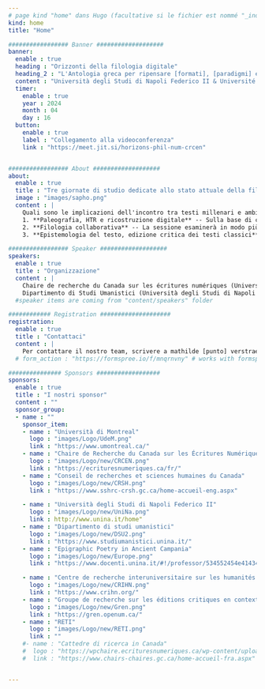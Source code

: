 ```yaml
---
# page kind "home" dans Hugo (facultative si le fichier est nommé "_index.md")
kind: home
title: "Home"

################# Banner ###################
banner:
  enable : true
  heading : "Orizzonti della filologia digitale"
  heading_2 : "L'Antologia greca per ripensare [formati], [paradigmi] e [collaborazione]"
  content : "Università degli Studi di Napoli Federico II & Université de Montréal, 16-18 Aprile 2024"
  timer:
    enable : true
    year : 2024
    month : 04
    day : 16
  button:
    enable : true
    label : "Collegamento alla videoconferenza"
    link : "https://meet.jit.si/horizons-phil-num-crcen"


################# About ###################
about:
  enable : true
  title : "Tre giornate di studio dedicate allo stato attuale della filologia nell'era digitale, a partire dall'*Antologia greca*"
  image : "images/sapho.png"
  content : | 
    Quali sono le implicazioni dell'incontro tra testi millenari e ambienti digitali complessi? Come gestire i dati generati dai progetti di Digital Classics? Come strutturarli per renderli accessibili, valorizzarli e riutilizzarli? Queste domande sono al centro delle tre giornate di studio intitolate "Orizzonti della filologia digitale. L'*Antologia greca* per ripensare formati, paradigmi e collaborazione" (16-18 aprile 2024, Università degli Studi di Napoli Federico II & Université de Montréal). L'obiettivo di questo evento è quello di avviare riflessioni e discussioni sui fondamenti epistemologici dei progetti di pubblicazione o studio dei testi classici nell'era digitale, con particolare riferimento alla scelta e all'uso di strumenti specifici, all'implementazione della collaborazione, alla gestione dei dati, ecc. Questo incontro si concentrerà sul caso studio dell'*Antologia greca*, consentendo di trarre profitto dalla piattaforma e dai dati del [progetto di edizione digitale e collaborativa dell'*Antologia greca*](https://anthologiagraeca.org), sviluppato presso la Canada Research Chair on Digital Textualities dal 2014. Ogni giornata sarà dedicata a una delle tre tematiche al centro dell'evento; le mattine saranno dedicate alle conferenze e i pomeriggi a *workshop* pratici che permetteranno di esplorare concretamente i concetti discussi e di applicare alcune delle metodologie presentate. 
    1. **Paleografia, HTR e ricostruzione digitale** -- Sulla base di casi di studio che utilizzano il riconoscimento della scrittura manoscritta (HTR), la ricostruzione digitale e varie applicazioni di intelligenza artificiale, questa sessione analizzerà le varie metodologie e i possibili utilizzi dei recenti progressi tecnici, i quali offrono nuove prospettive per la conservazione e la comprensione del patrimonio classico.
    2. **Filologia collaborativa** -- La sessione esaminerà in modo più approfondito le questioni epistemologiche sollevate dai progetti collaborativi nel campo delle scienze umane digitali. Metterà in evidenza le collaborazioni interdisciplinari analizzando come esse plasmano la nostra comprensione dei testi antichi nell'era digitale. Esaminando le dinamiche di collaborazione, questo asse di ricerca esplorerà come gli approcci plurali arricchiscono la ricerca, aprendo nuove prospettive e metodologie di approccio e interpretazione delle fonti antiche. 
    3. **Epistemologia del testo, edizione critica dei testi classici** -- La sessione esaminerà in modo più approfondito le questioni epistemologiche sollevate dalle scelte tecniche di edizione di testi classici. Con particolare attenzione all'edizione critica, si esplorerà l'influenza di queste scelte metodologiche sulla nostra comprensione e interpretazione dei testi antichi. Si esaminerà inoltre l'impatto delle decisioni editoriali sulla trasmissione, la conservazione e la diffusione dei testi antichi. 

################# Speaker ###################
speakers:
  enable : true
  title : "Organizzazione"
  content : |
    Chaire de recherche du Canada sur les écritures numériques (Università di Montréal)  
    Dipartimento di Studi Umanistici (Università degli Studi di Napoli Federico II)"
  #speaker items are coming from "content/speakers" folder

############ Registration ####################
registration:
  enable : true
  title : "Contattaci"
  content : |
    Per contattare il nostro team, scrivere a mathilde [punto] verstraete [chiocciola] umontral [punto] ca
  # form_action : "https://formspree.io/f/mnqrnvny" # works with formspree.io

############### Sponsors ##################
sponsors:
  enable : true
  title : "I nostri sponsor"
  content : ""
  sponsor_group:
  - name : ""
    sponsor_item:
    - name : "Università di Montreal" 
      logo : "images/Logo/UdeM.png" 
      link : "https://www.umontreal.ca/"
    - name : "Chaire de Recherche du Canada sur les Écritures Numériques"
      logo : "images/Logo/new/CRCEN.png"
      link : "https://ecrituresnumeriques.ca/fr/"
    - name : "Conseil de recherches et sciences humaines du Canada"
      logo : "images/Logo/new/CRSH.png"
      link : "https://www.sshrc-crsh.gc.ca/home-accueil-eng.aspx"

    - name : "Università degli Studi di Napoli Federico II" 
      logo : "images/Logo/new/UniNa.png" 
      link : http://www.unina.it/home"
    - name : "Dipartimento di studi umanistici" 
      logo : "images/Logo/new/DSU2.png" 
      link : "https://www.studiumanistici.unina.it/"
    - name : "Epigraphic Poetry in Ancient Campania" 
      logo : "images/Logo/new/Europe.png"
      link : "https://www.docenti.unina.it/#!/professor/534552454e4143414e4e4156414c45434e4e53524e38324d36334638333956/attivita_ricerca"

    - name : "Centre de recherche interuniversitaire sur les humanités numériques"
      logo : "images/Logo/new/CRIHN.png"
      link : "https://www.crihn.org/"
    - name : "Groupe de recherche sur les éditions critiques en contexte numérique"
      logo : "images/Logo/new/Gren.png"
      link : "https://gren.openum.ca/"
    - name : "RETI"
      logo : "images/Logo/new/RETI.png"
      link : ""
    #- name : "Cattedre di ricerca in Canada"
    #  logo : "https://wpchaire.ecrituresnumeriques.ca/wp-content/uploads/2018/07/Chaire-canada-768x358.png"
    #  link : "https://www.chairs-chaires.gc.ca/home-accueil-fra.aspx"


---
```

